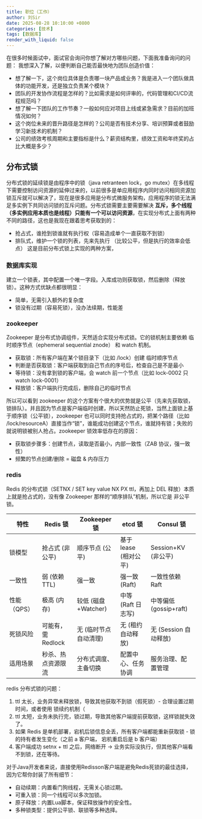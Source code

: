 ```yaml
---
title: 职位（工作）
author: 刘Sir
date: 2025-08-28 10:10:00 +0800
categories: [技术]
tags: [数据库]
render_with_liquid: false
---
```


在很多时候面试中，面试官会询问你想了解对方哪些问题，下面我准备询问的问题：
我想深入了解，以便判断自己能否最快地为团队创造价值：
- 想了解一下，这个岗位具体是负责哪一块产品或业务？我是进入一个团队做具体的功能开发，还是独立负责某个模块？
- 团队的开发协作流程是怎样的？比如需求是如何评审的，代码管理和CI/CD流程规范吗？
- 想了解一下团队的工作节奏？一般如何应对项目上线或紧急需求？目前的加班情况如何？
- 这个岗位未来的晋升路径是怎样的？公司是否有技术分享、培训预算或者鼓励学习新技术的机制？
- 公司的绩效考核周期和主要指标是什么？薪资结构里，绩效工资和年终奖的占比大概是多少？


## 分布式锁
分布式锁的延续锁是由程序中的锁（java retranteen lock，go mutex）在多线程下需要控制访问资源的延伸过来的，以前很多是单应用程序内同时访问相同资源加锁互斥就可以解决了，现在是很多应用是分布式微服务架构，应用程序的锁无法满足多实例下共同访问锁的互斥问题。分布式锁需要主要需要解决 **互斥，多个线程（多实例应用本质也是线程）只能有一个可以访问资源**，在实现分布式上面有两种不同的路径，这也是我现在跟着思考获取到的：
- 抢占式，谁抢到锁谁就有执行权（容易造成单个一直获取不到锁）
- 排队式，维护一个锁的列表，先来先执行 （比较公平，但是执行的效率会低点）
这是目前分布式锁上实现的两种方案，
### 数据库实现
建立一个锁表，其中配置一个唯一字段。入库成功则获取锁，然后删除（释放锁）。这种方式优缺点都很明显：
- 简单，无需引入额外的复杂度
- 锁没有过期（容易死锁），没办法续期，性能差
### zookeeper
Zookeeper 是分布式协调组件，天然适合实现分布式锁。它的锁机制主要依赖 临时顺序节点（ephemeral sequential znode） 和 watch 机制。
- 获取锁：所有客户端在某个锁目录下（比如 /lock）创建 临时顺序节点
- 判断是否获取锁：客户端获取到自己节点的序号后，检查自己是不是最小
- 等待锁：没有拿到锁的客户端，会 watch 前一个节点（比如 lock-0002 只 watch lock-0001）
- 释放锁：客户端执行完成后，删除自己的临时节点

所以可以看到 zookeeper 的这个方案有个很大的优势就是公平（先来先获取锁，锁排队）。并且因为节点是客户端临时创建，所以天然防止死锁，当然上面锁上基于顺序锁（公平锁），zookeeper 也可以同时支持抢占式的，把某个路径（比如 /lock/resourceA）直接当作“锁”，谁能成功创建这个节点，谁就持有锁；失败的就说明锁被别人抢占。zookeeper 锁效率低存在的原因：
- 获取锁步骤多：创建节点，读取是否最小，内部一致性（ZAB 协议，强一致性）
- 频繁的节点创建/删除 = 磁盘 & 内存压力


### redis
Redis 的分布式锁（SETNX / SET key value NX PX ttl，再加上 DEL 释放）本质上就是抢占式的，没有像 Zookeeper 那样的“顺序排队”机制，所以它是 非公平锁。


| 特性      | Redis 锁       | Zookeeper 锁     | etcd 锁          | Consul 锁           |
| ------- | ------------- | --------------- | --------------- | ------------------ |
| 锁模型     | 抢占式 (非公平)     | 顺序节点 (公平)       | 基于 lease (相对公平) | Session+KV (非公平)   |
| 一致性     | 弱 (依赖 TTL)    | 强一致             | 强一致 (Raft)      | 一致性依赖 Raft         |
| 性能（QPS） | 极高 (内存)       | 较低 (磁盘+Watcher) | 中等 (Raft 日志写)   | 中等偏低 (gossip+raft) |
| 死锁风险    | 可能有，需 Redlock | 无 (临时节点自动清理)    | 无 (租约自动释放)      | 无 (Session 自动释放)   |
| 适用场景    | 秒杀、热点资源限流     | 分布式调度、主备切换      | 配置中心、任务协调       | 服务治理、配置管理          |

redis 分布式锁的问题：
1. ttl 太长，业务异常未释放锁，导致其他获取不到锁（假死锁）- 合理设置过期时间，或者使用 锁续约机制（
2. ttl 太短，业务未执行完，锁过期，导致其他客户端提前获取锁，这样锁就失效了。
3. 如果 Redis 是单机部署，宕机后锁信息全丢，所有客户端都能重新获取锁 - 锁的持有者发生变化（之前 a 客户端， 宕机重启后是 b 客户端）
4. 客户端成功 setnx + ttl 之后，网络断开 → 业务实际没执行，但其他客户端看不到锁，还在等待。

对于Java开发者来说，直接使用Redisson客户端是避免Redis死锁的最佳选择，因为它帮你封装了所有细节：
- 自动续期：内置看门狗线程，无需关心锁过期。
- 可重入锁：同一个线程可以多次加锁。
- 原子释放：内置Lua脚本，保证释放操作的安全性。
- 多种锁类型：提供公平锁、联锁等多种选择。
